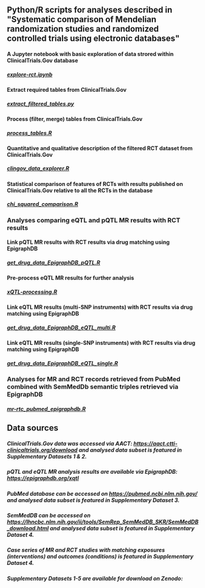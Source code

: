 ## Python/R scripts for analyses described in "Systematic comparison of Mendelian randomization studies and randomized controlled trials using electronic databases"

#### A Jupyter notebook with basic exploration of data strored within ClinicalTrials.Gov database
##### [explore-rct.ipynb](https://github.com/marynias/mr-rct/blob/master/explore-rct.ipynb)
#### Extract required tables from ClinicalTrials.Gov
##### [extract_filtered_tables.py](https://github.com/marynias/mr-rct/blob/master/extract_filtered_tables.py) 
#### Process (filter, merge) tables from ClinicalTrials.Gov
##### [process_tables.R](https://github.com/marynias/mr-rct/blob/master/process_tables.R)
#### Quantitative and qualitative description of the filtered RCT dataset from ClinicalTrials.Gov
##### [clingov_data_explorer.R](https://github.com/marynias/mr-rct/blob/master/clingov_data_explorer.R)
#### Statistical comparison of features of RCTs with results published on ClinicalTrials.Gov relative to all the RCTs in the database
##### [chi_squared_comparison.R](https://github.com/marynias/mr-rct/blob/master/chi_squared_comparison.R)
### Analyses comparing eQTL and pQTL MR results with RCT results

#### Link pQTL MR results with RCT results via drug matching using EpigraphDB
##### [get_drug_data_EpigraphDB_pQTL.R](https://github.com/marynias/mr-rct/blob/master/get_drug_data_EpigraphDB_pQTL.R)

#### Pre-process eQTL MR results for further analysis
##### [xQTL-processing.R](https://github.com/marynias/mr-rct/blob/master/xQTL-processing.R)
#### Link eQTL MR results (multi-SNP instruments) with RCT results via drug matching using EpigraphDB
##### [get_drug_data_EpigraphDB_eQTL_multi.R](https://github.com/marynias/mr-rct/blob/master/get_drug_data_EpigraphDB_eQTL_multi.R)
#### Link eQTL MR results (single-SNP instruments) with RCT results via drug matching using EpigraphDB
##### [get_drug_data_EpigraphDB_eQTL_single.R](https://github.com/marynias/mr-rct/blob/master/get_drug_data_EpigraphDB_eQTL_single.R)

### Analyses for MR and RCT records retrieved from PubMed combined with SemMedDb semantic triples retrieved via EpigraphDB

##### [mr-rtc_pubmed_epigraphdb.R](https://github.com/marynias/mr-rct/blob/master/mr-rtc_pubmed_epigraphdb.R)

## Data sources
##### ClinicalTrials.Gov data was accessed via AACT: https://aact.ctti-clinicaltrials.org/download and analysed data subset is featured in *Supplementary Datasets 1 & 2*.
##### pQTL and eQTL MR analysis results are available via EpigraphDB: https://epigraphdb.org/xqtl 
##### PubMed database can be accessed on https://pubmed.ncbi.nlm.nih.gov/ and analysed data subset is featured in *Supplementary Dataset 3*.
##### SemMedDB can be accessed on https://lhncbc.nlm.nih.gov/ii/tools/SemRep_SemMedDB_SKR/SemMedDB_download.html and analysed data subset is featured in *Supplementary Dataset 4*.
##### Case series of MR and RCT studies with matching exposures (interventions) and outcomes (conditions) is featured in *Supplementary Dataset 4*.
##### *Supplementary Datasets 1-5* are available for download on Zenodo: 


